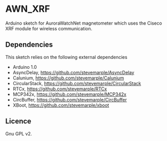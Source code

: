 # AWN_XRF

Arduino sketch for AuroraWatchNet magnetometer which uses the Ciseco
XRF module for wireless communication.

## Dependencies

This sketch relies on the following external dependencies
  * Arduino 1.0
  * AsyncDelay, https://github.com/stevemarple/AsyncDelay
  * Calunium, https://github.com/stevemarple/Calunium
  * CircularStack, https://github.com/stevemarple/CircularStack
  * RTCx, https://github.com/stevemarple/RTCx
  * MCP342x, https://github.com/stevemarple/MCP342x
  * CircBuffer, https://github.com/stevemarple/CircBuffer
  * XBoot, https://github.com/stevemarple/xboot

## Licence

Gnu GPL v2.
